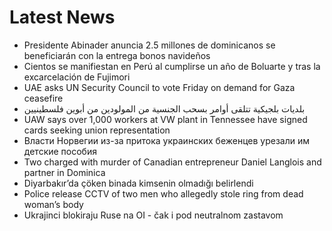 # Latest News
-  Presidente Abinader anuncia 2.5 millones de dominicanos se beneficiarán con la entrega bonos navideños
-  Cientos se manifiestan en Perú al cumplirse un año de Boluarte y tras la excarcelación de Fujimori
-  UAE asks UN Security Council to vote Friday on demand for Gaza ceasefire
-  بلديات بلجيكية تتلقى أوامر بسحب الجنسية من المولودين من أبوين فلسطينيين
-  UAW says over 1,000 workers at VW plant in Tennessee have signed cards seeking union representation
-  Власти Норвегии из-за притока украинских беженцев урезали им детские пособия
-  Two charged with murder of Canadian entrepreneur Daniel Langlois and partner in Dominica
-  Diyarbakır’da çöken binada kimsenin olmadığı belirlendi
-  Police release CCTV of two men who allegedly stole ring from dead woman’s body
-  Ukrajinci blokiraju Ruse na OI - čak i pod neutralnom zastavom
